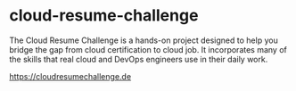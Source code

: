 # cloud-resume-challenge
The Cloud Resume Challenge is a hands-on project designed to help you bridge the gap from cloud certification to cloud job. It incorporates many of the skills that real cloud and DevOps engineers use in their daily work.

https://cloudresumechallenge.de
